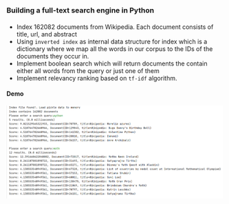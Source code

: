 ### Building a full-text search engine in Python

####

-   Index 162082 documents from Wikipedia. Each document consists of title, url, and abstract
-   Using `inverted index` as internal data structure for index which is a dictionary where we map all the words in our corpus to the IDs of the documents they occur in.
-   Implement boolean search which will return documents the contain either all words from the query or just one of them
-   Implement relevancy ranking based on `tf-idf` algorithm.

#### Demo

![alt text](https://github.com/hieutran106/python-searchengine/blob/main/public/capture.png?raw=true)
